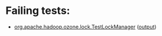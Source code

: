 # Failing tests: 

 * [org.apache.hadoop.ozone.lock.TestLockManager](hadoop-hdds/common/org.apache.hadoop.ozone.lock.TestLockManager.txt) ([output](hadoop-hdds/common/org.apache.hadoop.ozone.lock.TestLockManager-output.txt))
